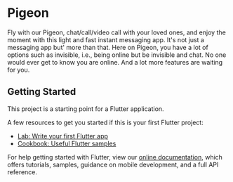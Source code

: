 # Pigeon

Fly with our Pigeon, chat/call/video call with your loved ones, and enjoy the moment with this light and fast instant messaging app. It's not just a messaging app but' more than that. Here on Pigeon, you have a lot of options such as invisible, i.e., being online but be invisible and chat. No one would ever get to know you are online. And a lot more features are waiting for you.

## Getting Started

This project is a starting point for a Flutter application.

A few resources to get you started if this is your first Flutter project:

- [Lab: Write your first Flutter app](https://flutter.dev/docs/get-started/codelab)
- [Cookbook: Useful Flutter samples](https://flutter.dev/docs/cookbook)

For help getting started with Flutter, view our
[online documentation](https://flutter.dev/docs), which offers tutorials,
samples, guidance on mobile development, and a full API reference.
